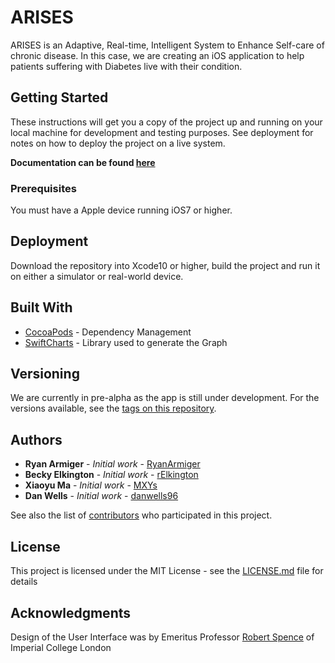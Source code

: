 # ARISES

ARISES is an Adaptive, Real-time, Intelligent System to Enhance Self-care of chronic disease. In this case, we are creating an iOS application to help patients suffering with Diabetes live with their condition.

## Getting Started

These instructions will get you a copy of the project up and running on your local machine for development and testing purposes. See deployment for notes on how to deploy the project on a live system.

**Documentation can be found [here](https://danwells96.github.io/ARISES)**

### Prerequisites

You must have a Apple device running iOS7 or higher.

## Deployment

Download the repository into Xcode10 or higher, build the project and run it on either a simulator or real-world device.

## Built With

* [CocoaPods](https://cocoapods.org/) - Dependency Management
* [SwiftCharts](https://github.com/i-schuetz/SwiftCharts) - Library used to generate the Graph

## Versioning

We are currently in pre-alpha as the app is still under development. For the versions available, see the [tags on this repository](https://github.com/danwells96/ARISES/tags). 

## Authors

* **Ryan Armiger** - *Initial work* - [RyanArmiger](https://github.com/RyanArmiger)
* **Becky Elkington** - *Initial work* - [rElkington](https://github.com/rElkington)
* **Xiaoyu Ma** - *Initial work* - [MXYs](https://github.com/MXYs)
* **Dan Wells** - *Initial work* - [danwells96](https://github.com/danwells96)

See also the list of [contributors](https://github.com/danwells96/ARISES/contributors) who participated in this project.

## License

This project is licensed under the MIT License - see the [LICENSE.md](LICENSE.md) file for details

## Acknowledgments

Design of the User Interface was by Emeritus Professor [Robert Spence](https://www.imperial.ac.uk/people/r.spence) of Imperial College London
